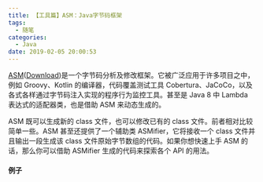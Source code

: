 ```yaml
---
title: 【工具篇】ASM：Java字节码框架
tags:
  - 随笔
categories:
  - Java
date: 2019-02-05 20:00:53
---
```

[ASM](https://asm.ow2.io/)([Download](https://repository.ow2.org/nexus/content/repositories/releases/org/ow2/asm/asm-all/6.0_BETA/asm-all-6.0_BETA.jar))是一个字节码分析及修改框架。它被广泛应用于许多项目之中，例如 Groovy、Kotlin 的编译器，代码覆盖测试工具 Cobertura、JaCoCo，以及各式各样通过字节码注入实现的程序行为监控工具。甚至是 Java 8 中 Lambda 表达式的适配器类，也是借助 ASM 来动态生成的。

ASM 既可以生成新的 class 文件，也可以修改已有的 class 文件。前者相对比较简单一些。ASM 甚至还提供了一个辅助类 ASMifier，它将接收一个 class 文件并且输出一段生成该 class 文件原始字节数组的代码。如果你想快速上手 ASM 的话，那么你可以借助 ASMifier 生成的代码来探索各个 API 的用法。

#### 例子

